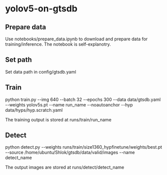 # yolov5-on-gtsdb


## Prepare data
Use notebooks/prepare_data.ipynb to download and prepare data for training/inference. The notebook is self-explanotry.

## Set path
Set data path in config/gtsdb.yaml 

## Train
python train.py --img 640 --batch 32 --epochs 300 --data data/gtsdb.yaml --weights yolov5s.pt --name run_name --noautoanchor --hyp data/hyps/hyp.scratch.yaml

The training output is stored at runs/train/run_name

## Detect
python detect.py --weights runs/train/size1360_hypfinetune/weights/best.pt --source /home/ubuntu/Shlok/gtsdb/data/valid/images --name detect_name

The output images are stored at runs/detect/detect_name
